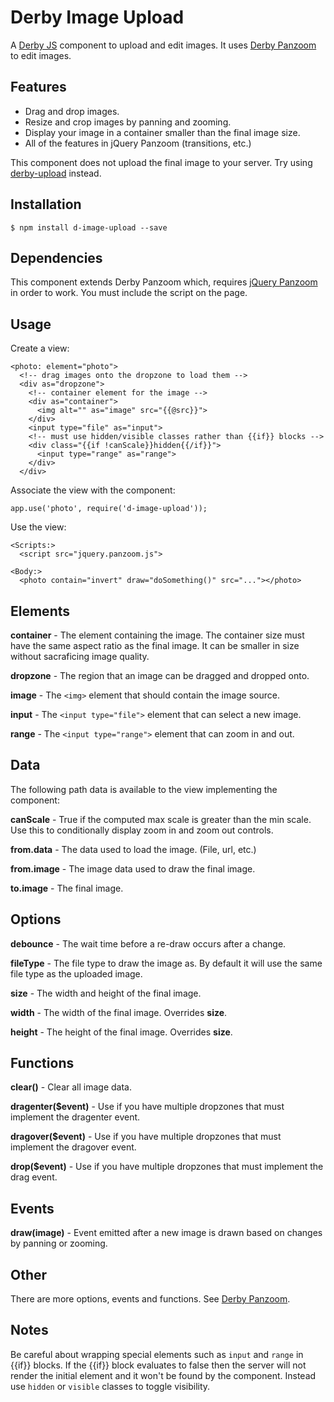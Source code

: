 Derby Image Upload
==================

A [Derby JS](http://derbyjs.com) component to upload and edit images.
It uses [Derby Panzoom](http://derbyjs.com) to edit images.

Features
--------

* Drag and drop images.
* Resize and crop images by panning and zooming.
* Display your image in a container smaller than the final image size.
* All of the features in jQuery Panzoom (transitions, etc.)

This component does not upload the final image to your server.
Try using [derby-upload](https://github.com/lever/derby-upload) instead.

Installation
------------

    $ npm install d-image-upload --save

Dependencies
------------

This component extends Derby Panzoom which, requires [jQuery Panzoom](https://github.com/timmywil/jquery.panzoom) in order to work.
You must include the script on the page.

Usage
-----

Create a view:

    <photo: element="photo">
      <!-- drag images onto the dropzone to load them -->
      <div as="dropzone">
        <!-- container element for the image -->
        <div as="container">
          <img alt="" as="image" src="{{@src}}">
        </div>
        <input type="file" as="input">
        <!-- must use hidden/visible classes rather than {{if}} blocks -->
        <div class="{{if !canScale}}hidden{{/if}}">
          <input type="range" as="range">
        </div>
      </div>

Associate the view with the component:

    app.use('photo', require('d-image-upload'));

Use the view:

    <Scripts:>
      <script src="jquery.panzoom.js">

    <Body:>
      <photo contain="invert" draw="doSomething()" src="..."></photo>

Elements
--------

**container** - The element containing the image. The container size must have the same aspect ratio as the final image. It can be smaller in size without sacraficing image quality.

**dropzone** - The region that an image can be dragged and dropped onto.

**image** - The `<img>` element that should contain the image source.

**input** - The `<input type="file">` element that can select a new image.

**range** - The `<input type="range">` element that can zoom in and out.

Data
----

The following path data is available to the view implementing the component:

**canScale** - True if the computed max scale is greater than the min scale. Use this to conditionally display zoom in and zoom out controls.

**from.data** - The data used to load the image. (File, url, etc.)

**from.image** - The image data used to draw the final image.

**to.image** - The final image.

Options
-------

**debounce** - The wait time before a re-draw occurs after a change.

**fileType** - The file type to draw the image as. By default it will use the same file type as the uploaded image.

**size** - The width and height of the final image.

**width** - The width of the final image. Overrides **size**.

**height** - The height of the final image. Overrides **size**.

Functions
---------

**clear()** - Clear all image data.

**dragenter($event)** - Use if you have multiple dropzones that must implement the dragenter event.

**dragover($event)** - Use if you have multiple dropzones that must implement the dragover event.

**drop($event)** - Use if you have multiple dropzones that must implement the drag event.

Events
------

**draw(image)** - Event emitted after a new image is drawn based on changes by panning or zooming.

Other
-----

There are more options, events and functions. See [Derby Panzoom](http://derbyjs.com).

Notes
-----

Be careful about wrapping special elements such as `input` and `range` in {{if}} blocks.
If the {{if}} block evaluates to false then the server will not render the initial element and it won't be found by the component.
Instead use `hidden` or `visible` classes to toggle visibility.
